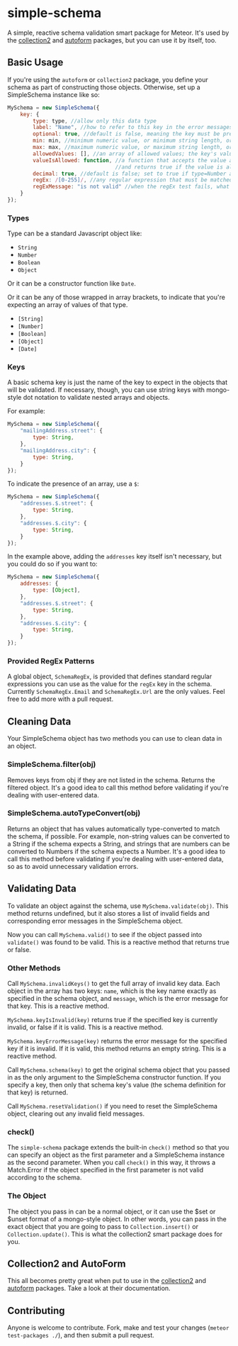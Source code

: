 simple-schema
=========================

A simple, reactive schema validation smart package for Meteor. It's used by the [collection2](https://github.com/aldeed/meteor-collection2) and [autoform](https://github.com/aldeed/meteor-autoform) packages, but you can use it by itself, too.

## Basic Usage

If you're using the `autoform` or `collection2` package, you define your schema as part of constructing those objects. Otherwise,
set up a SimpleSchema instance like so:

```js
MySchema = new SimpleSchema({
    key: {
        type: type, //allow only this data type
        label: "Name", //how to refer to this key in the error messages; default is the key name itself
        optional: true, //default is false, meaning the key must be present
        min: min, //minimum numeric value, or minimum string length, or minimum date, inclusive
        max: max, //maximum numeric value, or maximum string length, or maximum date, inclusive
        allowedValues: [], //an array of allowed values; the key's value must match one of these
        valueIsAllowed: function, //a function that accepts the value as its only argument
                                  //and returns true if the value is allowed
        decimal: true, //default is false; set to true if type=Number and you want to allow non-integers
        regEx: /[0-255]/, //any regular expression that must be matched for the key to be valid
        regExMessage: "is not valid" //when the regEx test fails, what should come after the label in the error message
    }
});
```

### Types

Type can be a standard Javascript object like:
* `String`
* `Number`
* `Boolean`
* `Object`

Or it can be a constructor function like `Date`.

Or it can be any of those wrapped in array brackets, to indicate that you're expecting an array of values
of that type.
* `[String]`
* `[Number]`
* `[Boolean]`
* `[Object]`
* `[Date]`

### Keys

A basic schema key is just the name of the key to expect in the objects that will be validated.
If necessary, though, you can use string keys with mongo-style dot notation to validate
nested arrays and objects.

For example:

```js
MySchema = new SimpleSchema({
    "mailingAddress.street": {
        type: String,
    },
    "mailingAddress.city": {
        type: String,
    }
});
```

To indicate the presence of an array, use a `$`:

```js
MySchema = new SimpleSchema({
    "addresses.$.street": {
        type: String,
    },
    "addresses.$.city": {
        type: String,
    }
});
```

In the example above, adding the `addresses` key itself isn't necessary, but
you could do so if you want to:

```js
MySchema = new SimpleSchema({
    addresses: {
        type: [Object],
    },
    "addresses.$.street": {
        type: String,
    },
    "addresses.$.city": {
        type: String,
    }
});
```

### Provided RegEx Patterns

A global object, `SchemaRegEx`, is provided that defines standard regular expressions you can use
as the value for the `regEx` key in the schema. Currently `SchemaRegEx.Email` and
`SchemaRegEx.Url` are the only values. Feel free to add more with a pull request.

## Cleaning Data

Your SimpleSchema object has two methods you can use to clean data in an object.

### SimpleSchema.filter(obj)

Removes keys from obj if they are not listed in the schema. Returns the filtered object. It's a
good idea to call this method before validating if you're dealing with user-entered data.

### SimpleSchema.autoTypeConvert(obj)

Returns an object that has values automatically type-converted to match the schema,
if possible. For example, non-string values can be converted to a String if the
schema expects a String, and strings that are numbers can be converted to Numbers
if the schema expects a Number. It's a good idea to call this method before
validating if you're dealing with user-entered data, so as to avoid unnecessary
validation errors.

## Validating Data

To validate an object against the schema, use `MySchema.validate(obj)`. This
method returns undefined, but it also stores a list of invalid fields and corresponding
error messages in the SimpleSchema object.

Now you can call `MySchema.valid()` to see if the object passed into `validate()`
was found to be valid. This is a reactive method that returns true or false.

### Other Methods

Call `MySchema.invalidKeys()` to get the full array of invalid key data. Each object
in the array has two keys: `name`, which is the key name exactly as specified
in the schema object, and `message`, which is the error message for that key. This
is a reactive method.

`MySchema.keyIsInvalid(key)` returns true if the specified key is currently
invalid, or false if it is valid. This is a reactive method.

`MySchema.keyErrorMessage(key)` returns the error message for the specified
key if it is invalid. If it is valid, this method returns an empty string. This
is a reactive method.

Call `MySchema.schema(key)` to get the original schema object that you passed in
as the only argument to the SimpleSchema constructor function. If you specify a
key, then only that schema key's value (the schema definition for that key) 
is returned.

Call `MySchema.resetValidation()` if you need to reset the SimpleSchema object,
clearing out any invalid field messages.

### check()

The `simple-schema` package extends the built-in `check()` method so that you
can specify an object as the first parameter and a SimpleSchema instance as the
second parameter. When you call `check()` in this way, it throws a Match.Error
if the object specified in the first parameter is not valid according to the
schema.

### The Object

The object you pass in can be a normal object, or it can use the $set or $unset
format of a mongo-style object. In other words, you can pass in the exact object
that you are going to pass to `Collection.insert()` or `Collection.update()`. This
is what the collection2 smart package does for you.

## Collection2 and AutoForm

This all becomes pretty great when put to use in the [collection2](https://github.com/aldeed/meteor-collection2) and [autoform](https://github.com/aldeed/meteor-autoform) packages. Take a look at their documentation.

## Contributing

Anyone is welcome to contribute. Fork, make and test your changes (`meteor test-packages ./`),
and then submit a pull request.
